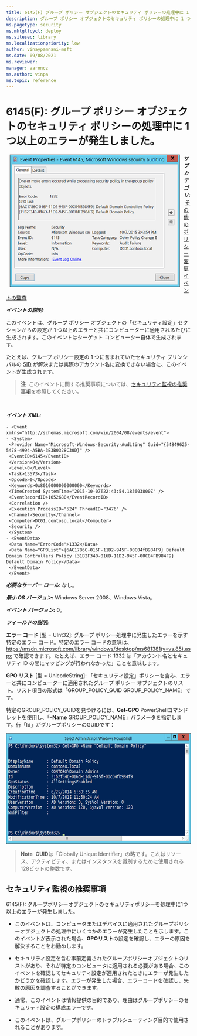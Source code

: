 ```yaml
---
title: 6145(F) グループ ポリシー オブジェクトのセキュリティ ポリシーの処理中に 1 つ以上のエラーが発生しました。
description: グループ ポリシー オブジェクトのセキュリティ ポリシーの処理中に 1 つ以上のエラーが発生したことを示すセキュリティ イベント 6145(F) について説明します。
ms.pagetype: security
ms.mktglfcycl: deploy
ms.sitesec: library
ms.localizationpriority: low
author: vinaypamnani-msft
ms.date: 09/08/2021
ms.reviewer: 
manager: aaroncz
ms.author: vinpa
ms.topic: reference
---
```


# 6145(F): グループ ポリシー オブジェクトのセキュリティ ポリシーの処理中に 1 つ以上のエラーが発生しました。

<img src="images/event-6145.png" alt="Event 6145 illustration" width="464" height="361" hspace="10" align="left" />

***サブカテゴリ:***&nbsp;[その他のポリシー変更イベントの監査](audit-other-policy-change-events.md)

***イベントの説明:***

このイベントは、グループ ポリシー オブジェクトの「セキュリティ設定」セクションからの設定が 1 つ以上のエラーと共にコンピューターに適用されるたびに生成されます。このイベントはターゲット コンピューター自体で生成されます。

たとえば、グループ ポリシー設定の 1 つに含まれていたセキュリティ プリンシパルの [SID](/windows/win32/secauthz/security-identifiers) が解決または実際のアカウント名に変換できない場合に、このイベントが生成されます。

> **注**&nbsp;&nbsp;このイベントに関する推奨事項については、[セキュリティ監視の推奨事項](#security-monitoring-recommendations)を参照してください。

<br clear="all">

***イベント XML:***
```
- <Event xmlns="http://schemas.microsoft.com/win/2004/08/events/event">
- <System>
 <Provider Name="Microsoft-Windows-Security-Auditing" Guid="{54849625-5478-4994-A5BA-3E3B0328C30D}" /> 
 <EventID>6145</EventID> 
 <Version>0</Version> 
 <Level>0</Level> 
 <Task>13573</Task> 
 <Opcode>0</Opcode> 
 <Keywords>0x8010000000000000</Keywords> 
 <TimeCreated SystemTime="2015-10-07T22:43:54.183603800Z" /> 
 <EventRecordID>1052680</EventRecordID> 
 <Correlation /> 
 <Execution ProcessID="524" ThreadID="3476" /> 
 <Channel>Security</Channel> 
 <Computer>DC01.contoso.local</Computer> 
 <Security /> 
 </System>
- <EventData>
 <Data Name="ErrorCode">1332</Data> 
 <Data Name="GPOList">{6AC1786C-016F-11D2-945F-00C04fB984F9} Default Domain Controllers Policy {31B2F340-016D-11D2-945F-00C04FB984F9} Default Domain Policy</Data> 
 </EventData>
 </Event>

```

***必要なサーバー ロール:*** なし。

***最小 OS バージョン:*** Windows Server 2008、Windows Vista。

***イベント バージョン:*** 0。

***フィールドの説明:***

**エラー コード** \[型 = UInt32\]: グループ ポリシー処理中に発生したエラーを示す特定のエラー コード。特定のエラー コードの意味は、<https://msdn.microsoft.com/library/windows/desktop/ms681381(v=vs.85).aspx> で確認できます。たとえば、エラー コード 1332 は「アカウント名とセキュリティ ID の間にマッピングが行われなかった」ことを意味します。

**GPO リスト** \[型 = UnicodeString\]: 「セキュリティ設定」ポリシーを含み、エラーと共にコンピューターに適用されたグループ ポリシー オブジェクトのリスト。リスト項目の形式は「GROUP\_POLICY\_GUID GROUP\_POLICY\_NAME」です。

特定のGROUP_POLICY_GUIDを見つけるには、**Get-GPO** PowerShellコマンドレットを使用し、「**–Name** GROUP_POLICY_NAME」パラメータを指定します。行「Id」がグループポリシーのGUIDです：

<img src="images/windows-powershell-get-gpo.png" alt="Windows PowerShell Get-GPO illustration" width="685" height="302" />

> **Note**&nbsp;&nbsp;**GUID**は「Globally Unique Identifier」の略です。これはリソース、アクティビティ、またはインスタンスを識別するために使用される128ビットの整数です。

## セキュリティ監視の推奨事項

6145(F): グループポリシーオブジェクトのセキュリティポリシーを処理中に1つ以上のエラーが発生しました。

-   このイベントは、コンピュータまたはデバイスに適用されたグループポリシーオブジェクトの処理中にいくつかのエラーが発生したことを示します。このイベントが表示された場合、**GPOリスト**の設定を確認し、エラーの原因を解決することをお勧めします。

-   セキュリティ設定を含む事前定義されたグループポリシーオブジェクトのリストがあり、それが特定のコンピュータに適用される必要がある場合、このイベントを確認してセキュリティ設定が適用されたときにエラーが発生したかどうかを確認します。エラーが発生した場合、エラーコードを確認し、失敗の原因を調査することができます。

-   通常、このイベントは情報提供の目的であり、理由はグループポリシーのセキュリティ設定の構成エラーです。

-   このイベントは、グループポリシーのトラブルシューティング目的で使用されることがあります。
